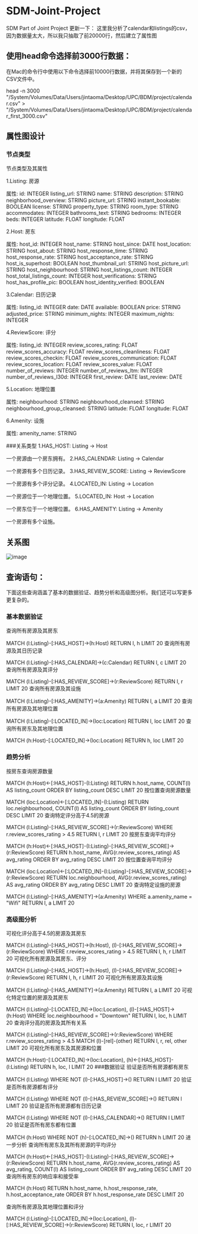 # SDM-Joint-Project
SDM Part of Joint Project
更新一下：
这里我分析了calendar和listings的csv，因为数据量太大，所以我只抽取了前20000行，然后建立了属性图

## 使用head命令选择前3000行数据：

在Mac的命令行中使用以下命令选择前10000行数据，并将其保存到一个新的CSV文件中。

head -n 3000 "/System/Volumes/Data/Users/jintaoma/Desktop/UPC/BDM/project/calendar.csv" > "/System/Volumes/Data/Users/jintaoma/Desktop/UPC/BDM/project/calendar_first_3000.csv"



## 属性图设计


### 节点类型

节点类型及其属性

1.Listing: 房源

属性:
id: INTEGER
listing_url: STRING
name: STRING
description: STRING
neighborhood_overview: STRING
picture_url: STRING
instant_bookable: BOOLEAN
license: STRING
property_type: STRING
room_type: STRING
accommodates: INTEGER
bathrooms_text: STRING
bedrooms: INTEGER
beds: INTEGER
latitude: FLOAT
longitude: FLOAT

2.Host: 房东

属性:
host_id: INTEGER
host_name: STRING
host_since: DATE
host_location: STRING
host_about: STRING
host_response_time: STRING
host_response_rate: STRING
host_acceptance_rate: STRING
host_is_superhost: BOOLEAN
host_thumbnail_url: STRING
host_picture_url: STRING
host_neighbourhood: STRING
host_listings_count: INTEGER
host_total_listings_count: INTEGER
host_verifications: STRING
host_has_profile_pic: BOOLEAN
host_identity_verified: BOOLEAN

3.Calendar: 日历记录

属性:
listing_id: INTEGER
date: DATE
available: BOOLEAN
price: STRING
adjusted_price: STRING
minimum_nights: INTEGER
maximum_nights: INTEGER

4.ReviewScore: 评分

属性:
listing_id: INTEGER
review_scores_rating: FLOAT
review_scores_accuracy: FLOAT
review_scores_cleanliness: FLOAT
review_scores_checkin: FLOAT
review_scores_communication: FLOAT
review_scores_location: FLOAT
review_scores_value: FLOAT
number_of_reviews: INTEGER
number_of_reviews_ltm: INTEGER
number_of_reviews_l30d: INTEGER
first_review: DATE
last_review: DATE

5.Location: 地理位置

属性:
neighbourhood: STRING
neighbourhood_cleansed: STRING
neighbourhood_group_cleansed: STRING
latitude: FLOAT
longitude: FLOAT

6.Amenity: 设施

属性:
amenity_name: STRING

###关系类型
1.HAS_HOST: Listing -> Host

一个房源由一个房东拥有。
2.HAS_CALENDAR: Listing -> Calendar

一个房源有多个日历记录。
3.HAS_REVIEW_SCORE: Listing -> ReviewScore

一个房源有多个评分记录。
4.LOCATED_IN: Listing -> Location

一个房源位于一个地理位置。
5.LOCATED_IN: Host -> Location

一个房东位于一个地理位置。
6.HAS_AMENITY: Listing -> Amenity

一个房源有多个设施。



## 关系图
![image](https://github.com/woshimajintao/SDM-Joint-Project/assets/48515469/fe5acf3f-1d49-444a-8900-f10c58028c24)



## 查询语句：
下面这些查询涵盖了基本的数据验证、趋势分析和高级图分析。我们还可以写更多更复杂的。

### 基本数据验证
查询所有房源及其房东


MATCH (l:Listing)-[:HAS_HOST]->(h:Host)
RETURN l, h
LIMIT 20
查询所有房源及其日历记录


MATCH (l:Listing)-[:HAS_CALENDAR]->(c:Calendar)
RETURN l, c
LIMIT 20
查询所有房源及其评分


MATCH (l:Listing)-[:HAS_REVIEW_SCORE]->(r:ReviewScore)
RETURN l, r
LIMIT 20
查询所有房源及其设施


MATCH (l:Listing)-[:HAS_AMENITY]->(a:Amenity)
RETURN l, a
LIMIT 20
查询所有房源及其地理位置


MATCH (l:Listing)-[:LOCATED_IN]->(loc:Location)
RETURN l, loc
LIMIT 20
查询所有房东及其地理位置


MATCH (h:Host)-[:LOCATED_IN]->(loc:Location)
RETURN h, loc
LIMIT 20
### 趋势分析
按房东查询房源数量


MATCH (h:Host)<-[:HAS_HOST]-(l:Listing)
RETURN h.host_name, COUNT(l) AS listing_count
ORDER BY listing_count DESC
LIMIT 20
按位置查询房源数量


MATCH (loc:Location)<-[:LOCATED_IN]-(l:Listing)
RETURN loc.neighbourhood, COUNT(l) AS listing_count
ORDER BY listing_count DESC
LIMIT 20
查询特定评分高于4.5的房源


MATCH (l:Listing)-[:HAS_REVIEW_SCORE]->(r:ReviewScore)
WHERE r.review_scores_rating > 4.5
RETURN l, r
LIMIT 20
按房东查询平均评分



MATCH (h:Host)<-[:HAS_HOST]-(l:Listing)-[:HAS_REVIEW_SCORE]->(r:ReviewScore)
RETURN h.host_name, AVG(r.review_scores_rating) AS avg_rating
ORDER BY avg_rating DESC
LIMIT 20
按位置查询平均评分


MATCH (loc:Location)<-[:LOCATED_IN]-(l:Listing)-[:HAS_REVIEW_SCORE]->(r:ReviewScore)
RETURN loc.neighbourhood, AVG(r.review_scores_rating) AS avg_rating
ORDER BY avg_rating DESC
LIMIT 20
查询特定设施的房源


MATCH (l:Listing)-[:HAS_AMENITY]->(a:Amenity)
WHERE a.amenity_name = "Wifi"
RETURN l, a
LIMIT 20
### 高级图分析
可视化评分高于4.5的房源及其房东


MATCH (l:Listing)-[:HAS_HOST]->(h:Host), (l)-[:HAS_REVIEW_SCORE]->(r:ReviewScore)
WHERE r.review_scores_rating > 4.5
RETURN l, h, r
LIMIT 20
可视化所有房源及其房东、评分


MATCH (l:Listing)-[:HAS_HOST]->(h:Host), (l)-[:HAS_REVIEW_SCORE]->(r:ReviewScore)
RETURN l, h, r
LIMIT 20
可视化所有房源及其设施


MATCH (l:Listing)-[:HAS_AMENITY]->(a:Amenity)
RETURN l, a
LIMIT 20
可视化特定位置的房源及其房东


MATCH (l:Listing)-[:LOCATED_IN]->(loc:Location), (l)-[:HAS_HOST]->(h:Host)
WHERE loc.neighbourhood = "Downtown"
RETURN l, loc, h
LIMIT 20
查询评分高的房源及其所有关系


MATCH (l:Listing)-[:HAS_REVIEW_SCORE]->(r:ReviewScore)
WHERE r.review_scores_rating > 4.5
MATCH (l)-[rel]-(other)
RETURN l, r, rel, other
LIMIT 20
可视化所有房东及其房源和位置


MATCH (h:Host)-[:LOCATED_IN]->(loc:Location), (h)<-[:HAS_HOST]-(l:Listing)
RETURN h, loc, l
LIMIT 20
###数据验证
验证是否所有房源都有房东


MATCH (l:Listing)
WHERE NOT (l)-[:HAS_HOST]->()
RETURN l
LIMIT 20
验证是否所有房源都有评分


MATCH (l:Listing)
WHERE NOT (l)-[:HAS_REVIEW_SCORE]->()
RETURN l
LIMIT 20
验证是否所有房源都有日历记录


MATCH (l:Listing)
WHERE NOT (l)-[:HAS_CALENDAR]->()
RETURN l
LIMIT 20
验证是否所有房东都有位置


MATCH (h:Host)
WHERE NOT (h)-[:LOCATED_IN]->()
RETURN h
LIMIT 20
进一步分析
查询所有房东及其所有房源的平均评分


MATCH (h:Host)<-[:HAS_HOST]-(l:Listing)-[:HAS_REVIEW_SCORE]->(r:ReviewScore)
RETURN h.host_name, AVG(r.review_scores_rating) AS avg_rating, COUNT(l) AS listing_count
ORDER BY avg_rating DESC
LIMIT 20
查询所有房东的响应率和接受率


MATCH (h:Host)
RETURN h.host_name, h.host_response_rate, h.host_acceptance_rate
ORDER BY h.host_response_rate DESC
LIMIT 20

查询所有房源及其地理位置和评分


MATCH (l:Listing)-[:LOCATED_IN]->(loc:Location), (l)-[:HAS_REVIEW_SCORE]->(r:ReviewScore)
RETURN l, loc, r
LIMIT 20




